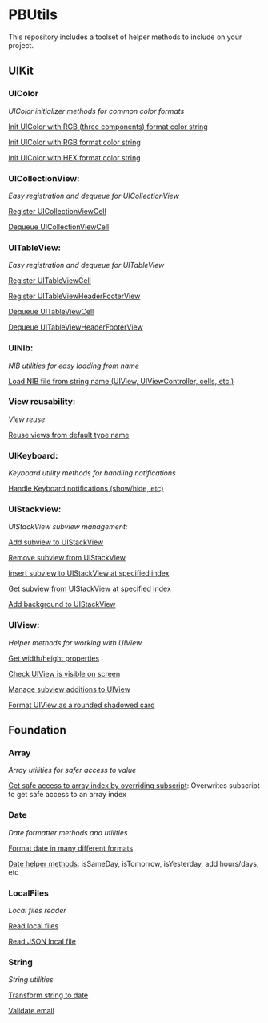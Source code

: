 # PBUtils
This repository includes a toolset of helper methods to include on your project.

## UIKit
### UIColor 
*UIColor initializer methods for common color formats*

[Init UIColor with RGB (three components) format color string](https://github.com/pabloblancog/PBUtils/blob/73d013f99cff62eeb2d2c4cd8bf837e99386794e/PBUtils/PBUtils/Classes/UIKit%2BUtils/UIColor%2BInit.swift#L13)

[Init UIColor with RGB format color string](https://github.com/pabloblancog/PBUtils/blob/73d013f99cff62eeb2d2c4cd8bf837e99386794e/PBUtils/PBUtils/Classes/UIKit%2BUtils/UIColor%2BInit.swift#L21)

[Init UIColor with HEX format color string](https://github.com/pabloblancog/PBUtils/blob/73d013f99cff62eeb2d2c4cd8bf837e99386794e/PBUtils/PBUtils/Classes/UIKit%2BUtils/UIColor%2BInit.swift#L29)

### UICollectionView:
*Easy registration and dequeue for UICollectionView*

[Register UICollectionViewCell](https://github.com/pabloblancog/PBUtils/blob/73d013f99cff62eeb2d2c4cd8bf837e99386794e/PBUtils/PBUtils/Classes/UIKit%2BUtils/UICollectionView%2BUtils.swift#L12)

[Dequeue UICollectionViewCell](https://github.com/pabloblancog/PBUtils/blob/73d013f99cff62eeb2d2c4cd8bf837e99386794e/PBUtils/PBUtils/Classes/UIKit%2BUtils/UICollectionView%2BUtils.swift#L16)

### UITableView: 
*Easy registration and dequeue for UITableView*

[Register UITableViewCell](https://github.com/pabloblancog/PBUtils/blob/73d013f99cff62eeb2d2c4cd8bf837e99386794e/PBUtils/PBUtils/Classes/UIKit%2BUtils/UITableView%2BUtils.swift#L12)

[Register UITableViewHeaderFooterView](https://github.com/pabloblancog/PBUtils/blob/73d013f99cff62eeb2d2c4cd8bf837e99386794e/PBUtils/PBUtils/Classes/UIKit%2BUtils/UITableView%2BUtils.swift#L16)

[Dequeue UITableViewCell](https://github.com/pabloblancog/PBUtils/blob/73d013f99cff62eeb2d2c4cd8bf837e99386794e/PBUtils/PBUtils/Classes/UIKit%2BUtils/UITableView%2BUtils.swift#L20)

[Dequeue UITableViewHeaderFooterView](https://github.com/pabloblancog/PBUtils/blob/73d013f99cff62eeb2d2c4cd8bf837e99386794e/PBUtils/PBUtils/Classes/UIKit%2BUtils/UITableView%2BUtils.swift#L27)

### UINib: 
*NIB utilities for easy loading from name*

[Load NIB file from string name (UIView, UIViewController, cells, etc.)](https://github.com/pabloblancog/PBUtils/blob/73d013f99cff62eeb2d2c4cd8bf837e99386794e/PBUtils/PBUtils/Classes/UIKit%2BUtils/UINib%2BUtils.swift#L12)

### View reusability:
*View reuse*

[Reuse views from default type name](https://github.com/pabloblancog/PBUtils/blob/73d013f99cff62eeb2d2c4cd8bf837e99386794e/PBUtils/PBUtils/Classes/UIKit%2BUtils/ReusableViewProtocol.swift#L11)

### UIKeyboard: 
*Keyboard utility methods for handling notifications*

[Handle Keyboard notifications (show/hide, etc)](https://github.com/pabloblancog/PBUtils/blob/73d013f99cff62eeb2d2c4cd8bf837e99386794e/PBUtils/PBUtils/Classes/UIKit%2BUtils/UIKeyboard%2BUtils.swift#L11)

### UIStackview:
*UIStackView subview management:*

[Add subview to UIStackView](https://github.com/pabloblancog/PBUtils/blob/73d013f99cff62eeb2d2c4cd8bf837e99386794e/PBUtils/PBUtils/Classes/UIKit%2BUtils/UIStackView%2BUtils.swift#L14)

[Remove subview from UIStackView](https://github.com/pabloblancog/PBUtils/blob/73d013f99cff62eeb2d2c4cd8bf837e99386794e/PBUtils/PBUtils/Classes/UIKit%2BUtils/UIStackView%2BUtils.swift#L41)

[Insert subview to UIStackView at specified index](https://github.com/pabloblancog/PBUtils/blob/73d013f99cff62eeb2d2c4cd8bf837e99386794e/PBUtils/PBUtils/Classes/UIKit%2BUtils/UIStackView%2BUtils.swift#L28)

[Get subview from UIStackView at specified index](https://github.com/pabloblancog/PBUtils/blob/73d013f99cff62eeb2d2c4cd8bf837e99386794e/PBUtils/PBUtils/Classes/UIKit%2BUtils/UIStackView%2BUtils.swift#L45)

[Add background to UIStackView](https://github.com/pabloblancog/PBUtils/blob/73d013f99cff62eeb2d2c4cd8bf837e99386794e/PBUtils/PBUtils/Classes/UIKit%2BUtils/UIStackView%2BUtils.swift#L49)

### UIView: 
*Helper methods for working with UIView*

[Get width/height properties](https://github.com/pabloblancog/PBUtils/blob/73d013f99cff62eeb2d2c4cd8bf837e99386794e/PBUtils/PBUtils/Classes/UIKit%2BUtils/UIView%2BUtils.swift#L11)

[Check UIView is visible on screen](https://github.com/pabloblancog/PBUtils/blob/73d013f99cff62eeb2d2c4cd8bf837e99386794e/PBUtils/PBUtils/Classes/UIKit%2BUtils/UIView%2BUtils.swift#L24)

[Manage subview additions to UIView](https://github.com/pabloblancog/PBUtils/blob/73d013f99cff62eeb2d2c4cd8bf837e99386794e/PBUtils/PBUtils/Classes/UIKit%2BUtils/UIView%2BUtils.swift#L38)

[Format UIView as a rounded shadowed card](https://github.com/pabloblancog/PBUtils/blob/73d013f99cff62eeb2d2c4cd8bf837e99386794e/PBUtils/PBUtils/Classes/UIKit%2BUtils/UIView%2BUtils.swift#L92)

## Foundation
### Array 
*Array utilities for safer access to value*

[Get safe access to array index by overriding subscript](https://github.com/pabloblancog/PBUtils/blob/73d013f99cff62eeb2d2c4cd8bf837e99386794e/PBUtils/PBUtils/Classes/Foundation%2BUtils/Array%2BUtils.swift#L13): Overwrites subscript to get safe access to an array index

### Date
*Date formatter methods and utilities*

[Format date in many different formats](https://github.com/pabloblancog/PBUtils/blob/e8ef8916cef79ae70eba9f4f54aa8179bbb9507f/PBUtils/PBUtils/Classes/Foundation%2BUtils/Date%2BUtils.swift#L12)

[Date helper methods](https://github.com/pabloblancog/PBUtils/blob/e8ef8916cef79ae70eba9f4f54aa8179bbb9507f/PBUtils/PBUtils/Classes/Foundation%2BUtils/Date%2BUtils.swift#L93): isSameDay, isTomorrow, isYesterday, add hours/days, etc

### LocalFiles
*Local files reader*
  
[Read local files](https://github.com/pabloblancog/PBUtils/blob/e8ef8916cef79ae70eba9f4f54aa8179bbb9507f/PBUtils/PBUtils/Classes/Foundation%2BUtils/LocalFiles%2BUtils.swift#L21)

[Read JSON local file](https://github.com/pabloblancog/PBUtils/blob/e8ef8916cef79ae70eba9f4f54aa8179bbb9507f/PBUtils/PBUtils/Classes/Foundation%2BUtils/LocalFiles%2BUtils.swift#L17)

### String
*String utilities*

[Transform string to date](https://github.com/pabloblancog/PBUtils/blob/e8ef8916cef79ae70eba9f4f54aa8179bbb9507f/PBUtils/PBUtils/Classes/Foundation%2BUtils/String%2BUtils.swift#L15)

[Validate email](https://github.com/pabloblancog/PBUtils/blob/e8ef8916cef79ae70eba9f4f54aa8179bbb9507f/PBUtils/PBUtils/Classes/Foundation%2BUtils/String%2BUtils.swift#L30)
  

